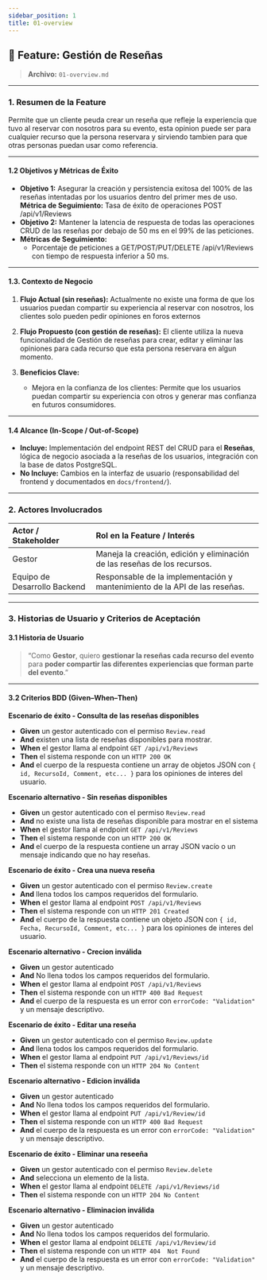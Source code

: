 ```yaml
---
sidebar_position: 1
title: 01-overview
---
```


## 🚀 Feature: Gestión de Reseñas

> **Archivo:** `01-overview.md`

---

### 1. Resumen de la Feature

Permite que un cliente peuda crear un reseña que refleje la experiencia que tuvo al reservar con nosotros para su evento, esta opinion puede ser para cualquier recurso que la persona reservara y sirviendo tambien para que otras personas puedan usar como referencia.

---

#### 1.2 Objetivos y Métricas de Éxito

* **Objetivo 1:**  Asegurar la creación y persistencia exitosa del 100% de las reseñas intentadas por los usuarios dentro del primer mes de uso.
    **Métrica de Seguimiento:** Tasa de éxito de operaciones POST /api/v1/Reviews
* **Objetivo 2:** Mantener la latencia de respuesta de todas las operaciones CRUD de las reseñas por debajo de 50 ms en el 99% de las peticiones.
* **Métricas de Seguimiento:**
    * Porcentaje de peticiones a GET/POST/PUT/DELETE /api/v1/Reviews con tiempo de respuesta inferior a 50 ms.

---

#### 1.3. Contexto de Negocio

1.  **Flujo Actual (sin reseñas):** Actualmente no existe una forma de que los usuarios puedan compartir su experiencia al reservar con nosotros, los clientes solo pueden pedir opiniones en foros externos

2.  **Flujo Propuesto (con gestión de reseñas):** El cliente utiliza la nueva funcionalidad de Gestión de reseñas para crear, editar y eliminar las opiniones para cada recurso que esta persona reservara en algun momento.

3.  **Beneficios Clave:**
    * Mejora en la confianza de los clientes: Permite que los usuarios puedan compartir su experiencia con otros y generar mas confianza en futuros consumidores.



---

#### 1.4 Alcance (In-Scope / Out-of-Scope)

* **Incluye:** Implementación del endpoint REST del CRUD para el **Reseñas**, lógica de negocio asociada a la reseñas de los usuarios, integración con la base de datos PostgreSQL.
* **No Incluye:** Cambios en la interfaz de usuario (responsabilidad del frontend y documentados en `docs/frontend/`).

---

### 2. Actores Involucrados

| Actor / Stakeholder          | Rol en la Feature / Interés                               |
| :--------------------------- | :-------------------------------------------------------- |
| Gestor     | Maneja la creación, edición y eliminación de las reseñas de los recursos.               |
| Equipo de Desarrollo Backend | Responsable de la implementación y mantenimiento de la API de las reseñas.      |

---

### 3. Historias de Usuario y Criterios de Aceptación

#### 3.1 Historia de Usuario

> “Como **Gestor**, quiero **gestionar la reseñas cada recurso del evento** para **poder compartir las diferentes experiencias que forman parte del evento**.”

---

#### 3.2 Criterios BDD (Given–When–Then)  

**Escenario de éxito - Consulta de las reseñas disponibles**
* **Given** un gestor autenticado con el permiso `Review.read`
* **And** existen una lista de reseñas disponibles para mostrar.
* **When** el gestor llama al endpoint `GET /api/v1/Reviews`
* **Then** el sistema responde con un `HTTP 200 OK`
* **And** el cuerpo de la respuesta contiene un array de objetos JSON con `{ id, RecursoId, Comment, etc... }` para los opiniones de interes del usuario.

**Escenario alternativo - Sin reseñas disponibles**
* **Given** un gestor autenticado con el permiso `Review.read`
* **And** no existe una lista de reseñas disponible para mostrar en el sistema
* **When** el gestor llama al endpoint `GET /api/v1/Reviews`
* **Then** el sistema responde con un `HTTP 200 OK`
* **And** el cuerpo de la respuesta contiene un array JSON vacío o un mensaje indicando que no hay reseñas.

**Escenario de éxito - Crea una nueva reseña**
* **Given** un gestor autenticado con el permiso `Review.create`
* **And**  llena todos los campos requeridos del formulario.
* **When** el gestor llama al endpoint `POST /api/v1/Reviews`
* **Then** el sistema responde con un `HTTP 201 Created`
* **And** el cuerpo de la respuesta contiene un objeto JSON con `{ id, Fecha, RecursoId, Comment, etc... }` para los opiniones de interes del usuario.

**Escenario alternativo - Crecion inválida**
* **Given** un gestor autenticado
* **And**  No llena todos los campos requeridos del formulario.
* **When** el gestor llama al endpoint `POST /api/v1/Reviews`
* **Then** el sistema responde con un `HTTP 400 Bad Request`
* **And** el cuerpo de la respuesta es un error con `errorCode: "Validation"` y un mensaje descriptivo.

**Escenario de éxito - Editar una reseña**
* **Given** un gestor autenticado con el permiso `Review.update`
* **And**  llena todos los campos requeridos del formulario.
* **When** el gestor llama al endpoint `PUT /api/v1/Reviews/id`
* **Then** el sistema responde con un `HTTP 204 No Content`

**Escenario alternativo - Edicion inválida**
* **Given** un gestor autenticado
* **And**  No llena todos los campos requeridos del formulario.
* **When** el gestor llama al endpoint `PUT /api/v1/Review/id`
* **Then** el sistema responde con un `HTTP 400 Bad Request`
* **And** el cuerpo de la respuesta es un error con `errorCode: "Validation"` y un mensaje descriptivo.


**Escenario de éxito - Eliminar una reseeña**
* **Given** un gestor autenticado con el permiso `Review.delete`
* **And**  selecciona un elemento de la lista.
* **When** el gestor llama al endpoint `DELETE /api/v1/Reviews/id`
* **Then** el sistema responde con un `HTTP 204 No Content`

**Escenario alternativo - Eliminacion inválida**
* **Given** un gestor autenticado
* **And**  No llena todos los campos requeridos del formulario.
* **When** el gestor llama al endpoint `DELETE /api/v1/Review/id`
* **Then** el sistema responde con un `HTTP 404  Not Found`
* **And** el cuerpo de la respuesta es un error con `errorCode: "Validation"` y un mensaje descriptivo.